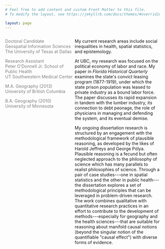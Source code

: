 ```yaml
---
# Feel free to add content and custom Front Matter to this file.
# To modify the layout, see https://jekyllrb.com/docs/themes/#overriding-theme-defaults

layout: page
---
```


  <div id="left" style="float:left; width:45%; color:Gray;">

<p>Doctoral Candidate<br/>	
Geospatial Information Sciences<br/>
The University of Texas at Dallas<br/></p>

<p>Research Assistant<br/>
Peter O’Donnell Jr. School of Public Health<br/>
UT Southwestern Medical Center<br/></p>

<p>M.A. Geography (2013)<br/>
University of British Columbia<br/></p>

B.A. Geography (2010)<br/>
University of Minnesota
              
</div>

<div id="right" style="float:right; width:55%;">
  
<p>My current research areas include social inequalities in health, spatial statistics, and epistemology. </p>

<p> At UBC, my research was focused on the political economy of labor and race. My paper in <i>Florida Historical Quarterly</i> examines the state's convict leasing program (1877-1919), under which the state prison population was leased to private industry as a bound labor force. The paper discusses its rapid expansion in tandem with the lumber industry, its connection to debt peonage, the role of physicians in managing and defending the system, and its eventual demise.
</p>

<p>
My ongoing dissertation research is structured by an engagement with the methodological framework of plausible reasoning, as developed by the likes of Harold Jeffreys and George Po&#769;lya. Plausible reasoning is a fecund but often neglected approach to the philosophy of science which has many parallels to realist philosophies of science. Through a pair of case studies---one in spatial statistics and the other in public health---the dissertation explores a set of methodological principles that can be leveraged in problem-driven research. The work combines qualitative with quantitative research practices in an effort to contribute to the development of methods---especially for geography and the health sciences---that are suitable for reasoning about manifold causal notions (beyond the singular notion of the quantifiable "causal effect") with diverse forms of evidence.
</p>




</div>